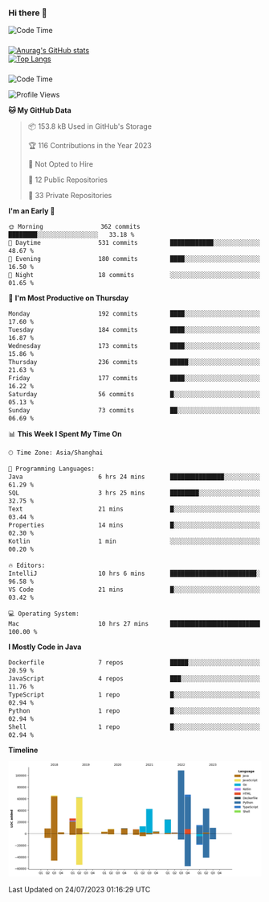 ### Hi there 👋 

![Code Time](https://img.shields.io/endpoint?style=flat&url=https://codetime-api.datreks.com/badge/1061?logoColor=white%26project=%26recentMS=0%26showProject=false)

<!--
**Muyiafan/Muyiafan** is a ✨ _special_ ✨ repository because its `README.md` (this file) appears on your GitHub profile.

Here are some ideas to get you started:

- 🔭 I’m currently working on ...
- 🌱 I’m currently learning ...
- 👯 I’m looking to collaborate on ...
- 🤔 I’m looking for help with ...
- 💬 Ask me about ...
- 📫 How to reach me: ...
- 😄 Pronouns: ...
- ⚡ Fun fact: ...
-->

### 

[![Anurag's GitHub stats](https://github-readme-stats.vercel.app/api?username=Muyiafan)](https://github.com/anuraghazra/github-readme-stats)
<br>
[![Top Langs](https://github-readme-stats.vercel.app/api/top-langs/?username=Muyiafan)](https://github.com/anuraghazra/github-readme-stats)

### 

<!--START_SECTION:waka-->
![Code Time](http://img.shields.io/badge/Code%20Time-5%2C865%20hrs%2016%20mins-blue)

![Profile Views](http://img.shields.io/badge/Profile%20Views-0-blue)

**🐱 My GitHub Data** 

> 📦 153.8 kB Used in GitHub's Storage 
 > 
> 🏆 116 Contributions in the Year 2023
 > 
> 🚫 Not Opted to Hire
 > 
> 📜 12 Public Repositories 
 > 
> 🔑 33 Private Repositories 
 > 
**I'm an Early 🐤** 

```text
🌞 Morning                362 commits         ████████░░░░░░░░░░░░░░░░░   33.18 % 
🌆 Daytime                531 commits         ████████████░░░░░░░░░░░░░   48.67 % 
🌃 Evening                180 commits         ████░░░░░░░░░░░░░░░░░░░░░   16.50 % 
🌙 Night                  18 commits          ░░░░░░░░░░░░░░░░░░░░░░░░░   01.65 % 
```
📅 **I'm Most Productive on Thursday** 

```text
Monday                   192 commits         ████░░░░░░░░░░░░░░░░░░░░░   17.60 % 
Tuesday                  184 commits         ████░░░░░░░░░░░░░░░░░░░░░   16.87 % 
Wednesday                173 commits         ████░░░░░░░░░░░░░░░░░░░░░   15.86 % 
Thursday                 236 commits         █████░░░░░░░░░░░░░░░░░░░░   21.63 % 
Friday                   177 commits         ████░░░░░░░░░░░░░░░░░░░░░   16.22 % 
Saturday                 56 commits          █░░░░░░░░░░░░░░░░░░░░░░░░   05.13 % 
Sunday                   73 commits          ██░░░░░░░░░░░░░░░░░░░░░░░   06.69 % 
```


📊 **This Week I Spent My Time On** 

```text
🕑︎ Time Zone: Asia/Shanghai

💬 Programming Languages: 
Java                     6 hrs 24 mins       ███████████████░░░░░░░░░░   61.29 % 
SQL                      3 hrs 25 mins       ████████░░░░░░░░░░░░░░░░░   32.75 % 
Text                     21 mins             █░░░░░░░░░░░░░░░░░░░░░░░░   03.44 % 
Properties               14 mins             █░░░░░░░░░░░░░░░░░░░░░░░░   02.30 % 
Kotlin                   1 min               ░░░░░░░░░░░░░░░░░░░░░░░░░   00.20 % 

🔥 Editors: 
IntelliJ                 10 hrs 6 mins       ████████████████████████░   96.58 % 
VS Code                  21 mins             █░░░░░░░░░░░░░░░░░░░░░░░░   03.42 % 

💻 Operating System: 
Mac                      10 hrs 27 mins      █████████████████████████   100.00 % 
```

**I Mostly Code in Java** 

```text
Dockerfile               7 repos             █████░░░░░░░░░░░░░░░░░░░░   20.59 % 
JavaScript               4 repos             ███░░░░░░░░░░░░░░░░░░░░░░   11.76 % 
TypeScript               1 repo              █░░░░░░░░░░░░░░░░░░░░░░░░   02.94 % 
Python                   1 repo              █░░░░░░░░░░░░░░░░░░░░░░░░   02.94 % 
Shell                    1 repo              █░░░░░░░░░░░░░░░░░░░░░░░░   02.94 % 
```



**Timeline**

![Lines of Code chart](https://raw.githubusercontent.com/Muyiafan/Muyiafan/main/assets/bar_graph.png)


 Last Updated on 24/07/2023 01:16:29 UTC
<!--END_SECTION:waka-->
